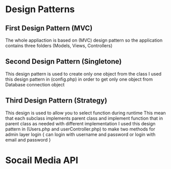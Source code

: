 # Design Patterns
 ## First Design Pattern (MVC)
  The whole appliaction is based on (MVC) design pattern so the application contains three folders (Models, Views, Controllers)
 
 ## Second Design Pattern (Singletone)
  This design pattern is used to create only one object from the class
  I used this design pattern in (config.php) in order to get only one object from Database connection object
 
 ## Third Design Pattern (Strategy)
  This design is used to allow you to select function during runtime
  This mean that each subclass implements parent class and implement function that in parent class as needed with different implementation
  I used this design pattern in (Users.php and userController.php) to make two methods for admin layer login { can login with username and    password or login with email and password }
 
 # Socail Media API
 
 
